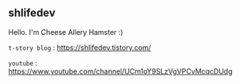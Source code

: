 ## shlifedev
 Hello. I'm Cheese Allery Hamster :)
 
 `t-story blog` : https://shlifedev.tistory.com/  
 
 `youtube` : https://www.youtube.com/channel/UCm1oY9SLzVgVPCvMcqcDUdg
 
